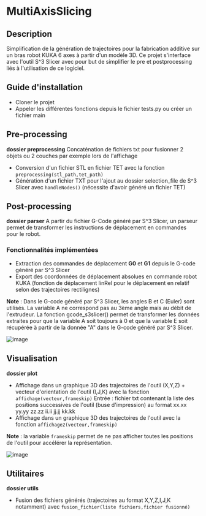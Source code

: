 # MultiAxisSlicing

## Description ##
Simplification de la génération de trajectoires pour la fabrication additive sur un bras robot KUKA 6 axes à partir d'un modèle 3D.
Ce projet s'interface avec l'outil S^3 Slicer avec pour but de simplifier le pre et postprocessing liés à l'utilisation de ce logiciel.


## Guide d'installation ##
- Cloner le projet
- Appeler les différentes fonctions depuis le fichier tests.py ou créer un fichier main


## Pre-processing ##
**dossier preprocessing**
  Concaténation de fichiers txt pour fusionner 2 objets ou 2 couches par exemple lors de l'affichage
- Conversion d'un fichier STL en fichier TET avec la fonction `preprocessing(stl_path,tet_path)`
- Génération d'un fichier TXT pour l'ajout au dossier selection_file de S^3 Slicer avec `handleNodes()` (nécessite d'avoir généré un fichier TET)


## Post-processing ###
**dossier parser**
  A partir du fichier G-Code généré par S^3 Slicer, un parseur permet de transformer les instructions de déplacement en commandes pour le robot.

### Fonctionnalités implémentées ###
- Extraction des commandes de déplacement **G0** et **G1** depuis le G-code généré par S^3 Slicer
- Export des coordonnées de déplacement absolues en commande robot KUKA (fonction de déplacement linRel pour le déplacement en relatif selon des trajectoires rectilignes)

**Note** : Dans le G-code généré par S^3 Slicer, les angles B et C (Euler) sont utilisés. La variable A ne correspond pas au 3ème angle mais au débit de l'extrudeur.
La fonction gcode_s3slicer() permet de transformer les données extraites pour que la variable A soit toujours à 0 et que la variable E soit récupérée à partir de la donnée "A" dans le G-code généré par S^3 Slicer.

![image](https://github.com/user-attachments/assets/d12dcdc0-d846-4029-bf93-29f15cd45966)

## Visualisation ##
**dossier plot**
- Affichage dans un graphique 3D des trajectoires de l'outil (X,Y,Z) + vecteur d'orientation de l'outil (I,J,K) avec la fonction `affichage(vecteur,frameskip)`
Entrée : fichier txt contenant la liste des positions successives de l'outil (buse d'impression) au format xx.xx yy.yy zz.zz ii.ii jj.jj kk.kk
- Affichage dans un graphique 3D des trajectoires de l'outil avec la fonction `affichage2(vecteur,frameskip)`

**Note** : la variable `frameskip` permet de ne pas afficher toutes les positions de l'outil pour accélérer la représentation.

![image](https://github.com/user-attachments/assets/f5f661f5-b6dc-4fa1-9021-f8b154ccb019)

## Utilitaires ##
**dossier utils**
- Fusion des fichiers générés (trajectoires au format X,Y,Z,I,J,K notamment) avec `fusion_fichier(liste fichiers,fichier fusionné)`
